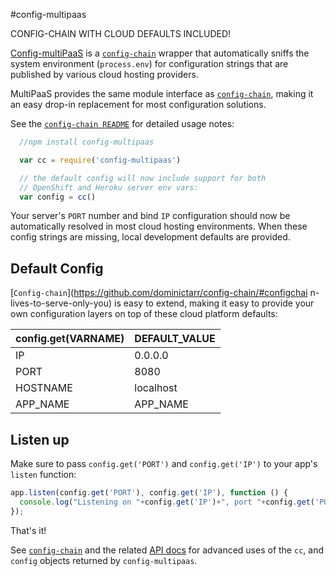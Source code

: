 #config-multipaas

CONFIG-CHAIN WITH CLOUD DEFAULTS INCLUDED!

[Config-multiPaaS](https://github.com/ryanj/config-multipaas) is a [`config-chain`](https://github.com/dominictarr/config-chain) wrapper that automatically sniffs the system environment (`process.env`) for configuration strings that are published by various cloud hosting providers.

MultiPaaS provides the same module interface as [`config-chain`](https://www.npmjs.org/package/config-chain), making it an easy drop-in replacement for most configuration solutions.

See the [`config-chain README`](https://github.com/dominictarr/config-chain) for detailed usage notes:

``` js
  //npm install config-multipaas

  var cc = require('config-multipaas')

  // the default config will now include support for both
  // OpenShift and Heroku server env vars:
  var config = cc()
```

Your server's `PORT` number and bind `IP` configuration should now be automatically resolved in most cloud hosting environments.  When these config strings are missing, local development defaults are provided.

## Default Config

[`Config-chain`](https://github.com/dominictarr/config-chain/#configchai    n-lives-to-serve-only-you) is easy to extend, making it easy to provide your own configuration layers on top of these cloud platform defaults:

config.get(VARNAME) | DEFAULT_VALUE
--------------------|--------------
IP                  | 0.0.0.0
PORT                | 8080
HOSTNAME            | localhost
APP_NAME            | APP_NAME

## Listen up

Make sure to pass `config.get('PORT')` and `config.get('IP')` to your app's `listen` function:

```js
app.listen(config.get('PORT'), config.get('IP'), function () {
  console.log("Listening on "+config.get('IP')+", port "+config.get('PORT'))
});
```

That's it! 

See [`config-chain`](https://github.com/dominictarr/config-chain/#configchain-lives-to-serve-only-you) and the related [API docs](https://github.com/dominictarr/config-chain/#boring-api-docs) for advanced uses of the `cc`, and `config` objects returned by `config-multipaas`.
